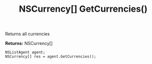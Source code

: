 ﻿---
uid: crmscript_ref_NSListAgent_GetCurrencies
title: NSCurrency[] GetCurrencies()
intellisense: NSListAgent.GetCurrencies
keywords: NSListAgent, GetCurrencies
so.topic: reference
---

Returns all currencies


**Returns:** NSCurrency[]

```crmscript
NSListAgent agent;
NSCurrency[] res = agent.GetCurrencies();
```

